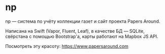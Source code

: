 # np

np — система по учёту коллекции газет и сайт проекта Papers Around.

Написана на Swift (Vapor, Fluent, Leaf), в качестве БД — SQLite, свёрстана с помощью Bootstrap'а, карты работают на Mapbox JS API.  

Посмотреть эту красоту: https://www.papersaround.com
